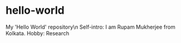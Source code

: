# hello-world
My 'Hello World' repository\n
Self-intro: I am Rupam Mukherjee from Kolkata.
Hobby: Research
